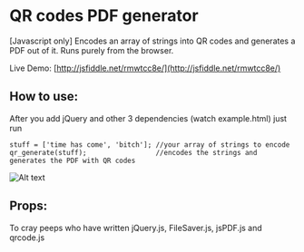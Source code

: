 # QR codes PDF generator

[Javascript only] Encodes an array of strings into QR codes and generates a PDF out of it. Runs purely from the browser.

Live Demo: [http://jsfiddle.net/rmwtcc8e/](http://jsfiddle.net/rmwtcc8e/)

## How to use:

After you add jQuery and other 3 dependencies (watch example.html) just run

    stuff = ['time has come', 'bitch']; //your array of strings to encode
    qr_generate(stuff);                 //encodes the strings and generates the PDF with QR codes

![Alt text](https://raw.github.com/QuteBits/onScriptogram/master/img/10-01.jpg "QR to PDF Generator")

## Props:
To cray peeps who have written jQuery.js, FileSaver.js, jsPDF.js and qrcode.js
